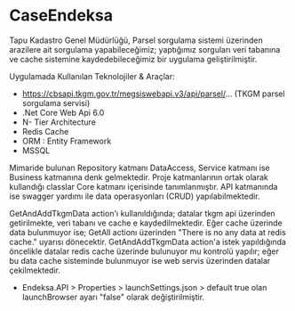 # CaseEndeksa

Tapu Kadastro Genel Müdürlüğü, Parsel sorgulama sistemi üzerinden arazilere ait sorgulama yapabileceğimiz;
yaptığımız sorguları veri tabanına ve cache sistemine kaydedebileceğimiz bir uygulama geliştirilmiştir.

Uygulamada Kullanılan Teknolojiler & Araçlar:
- https://cbsapi.tkgm.gov.tr/megsiswebapi.v3/api/parsel/... (TKGM parsel sorgulama servisi)
- .Net Core Web Api 6.0
- N- Tier Architecture
- Redis Cache
- ORM : Entity Framework
- MSSQL

Mimaride bulunan Repository katmanı DataAccess, Service katmanı ise Business katmanına denk gelmektedir.
Proje katmanlarının ortak olarak kullandığı classlar Core katmanı içerisinde tanımlanmıştır.
API katmanında ise swagger yardımı ile data operasyonları (CRUD) yapılabilmektedir.

GetAndAddTkgmData action'ı kullanıldığında; datalar tkgm api üzerinden getirilmekte, veri tabanı ve cache e kaydedilmektedir.
Eğer cache üzerinde data bulunmuyor ise; GetAll actionı üzerinden "There is no any data at redis cache." uyarısı dönecektir.
GetAndAddTkgmData action'a istek yapıldığında öncelikle datalar redis cache üzerinde bulunuyor mu kontrolü yapılır; eğer bu data
cache sisteminde bulunmuyor ise web servis üzerinden datalar çekilmektedir.

- Endeksa.API > Properties > launchSettings.json > default true olan launchBrowser ayarı "false" olarak değiştirilmiştir.
